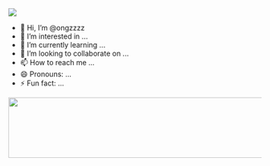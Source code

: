 <img src="https://capsule-render.vercel.app/api?type=venom&color=auto&height=300&section=header&text=👩🏻‍🌾ONZ👩🏻‍🌾&fontSize=50" />








- 👋 Hi, I’m @ongzzzz
- 👀 I’m interested in ...
- 🌱 I’m currently learning ...
- 💞️ I’m looking to collaborate on ...
- 📫 How to reach me ...
- 😄 Pronouns: ...
- ⚡ Fun fact: ...

<!---
ongzzzz/ongzzzz is a ✨ special ✨ repository because its `README.md` (this file) appears on your GitHub profile.
You can click the Preview link to take a look at your changes.
--->

<a href="https://github.com/devxb/gitanimals">
  <img src="https://render.gitanimals.org/lines/{ongzzzz}?pet-id=1" width="1000" height="120"/>
</a>




